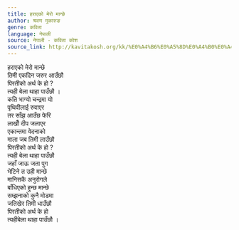 ```yaml
---
title: हराएको मेरो मान्छे
author: श्रवण मुकारुङ
genre: कविता
language: नेपाली
source: नेपाली - कविता कोश
source_link: http://kavitakosh.org/kk/%E0%A4%B6%E0%A5%8D%E0%A4%B0%E0%A4%B5%E0%A4%A3_%E0%A4%AE%E0%A5%81%E0%A4%95%E0%A4%BE%E0%A4%B0%E0%A5%81%E0%A4%99
---
```


हराएको मेरो मान्छे  
तिमी एकदिन जरुर आउँछौ  
पिरतीको अर्थ के हो ?  
त्यही बेला थाहा पाउँछौ ।  
कति भाग्यो चन्द्रमा यो  
पृथिवीलाई रुवाएर  
तर साँझ आउँछ फेरि  
लाखौँ दीप जलाएर  
एकान्तमा वेदनाको  
माला जब तिमी लाउँछौ  
पिरतीको अर्थ के हो ?  
त्यही बेला थाहा पाउँछौ  
जहाँ जाऊ जता पुग  
भेटिने त उही मान्छे  
मानिसकै अनुरोगले  
बाँधिएको हुन्छ मान्छे  
सम्झनाको कुनै मोडमा  
जतिखेर तिमी धाउँछौ  
पिरतीको अर्थ के हो  
त्यहीबेला थाहा पाउँछौ ।

